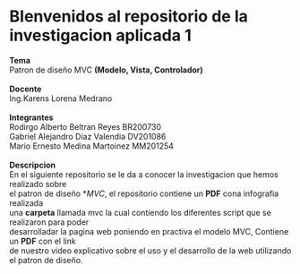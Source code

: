 # BIenvenidos al repositorio de la investigacion aplicada 1
**Tema**<br>
Patron de diseño MVC **(Modelo, Vista, Controlador)**<br>
<br>
**Docente**<br>
Ing.Karens Lorena Medrano <br>
<br>
**Integrantes**<br>
Rodirgo Alberto Beltran Reyes BR200730 <br>
Gabriel Alejandro Diaz Valendia DV201086 <br>
Mario Ernesto Medina Martoinez MM201254 <br>
<br>
**Descripcion** <br>
En el siguiente repositorio se le da a conocer la investigacion que hemos realizado sobre  <br>
el patron de diseño **MVC*, el repositorio contiene un **PDF** cona infografia realizada <br>
una **carpeta** llamada mvc la cual contiendo los diferentes script que se realizaron para poder <br>
desarrolladar la pagina web poniendo en practiva el modelo MVC, Contiene un **PDF** con el link <br>
de nuestro video explicativo sobre el uso y el desarrollo de la web utilizando el patron de diseño.
